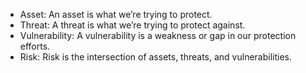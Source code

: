- Asset: An asset is what we’re trying to protect.
- Threat: A threat is what we’re trying to protect against.
- Vulnerability: A vulnerability is a weakness or gap in our protection efforts.
- Risk: Risk is the intersection of assets, threats, and vulnerabilities.

